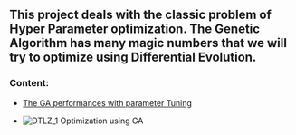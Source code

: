 ## This project deals with the classic problem of Hyper Parameter optimization. The Genetic Algorithm has many magic numbers that we will try to optimize using Differential Evolution.

### Content:
- [The GA performances with parameter Tuning](stand_alone_ga.md)


- ![DTLZ_1 Optimization using GA](http://i.imgur.com/BISkpyY.gifv)
